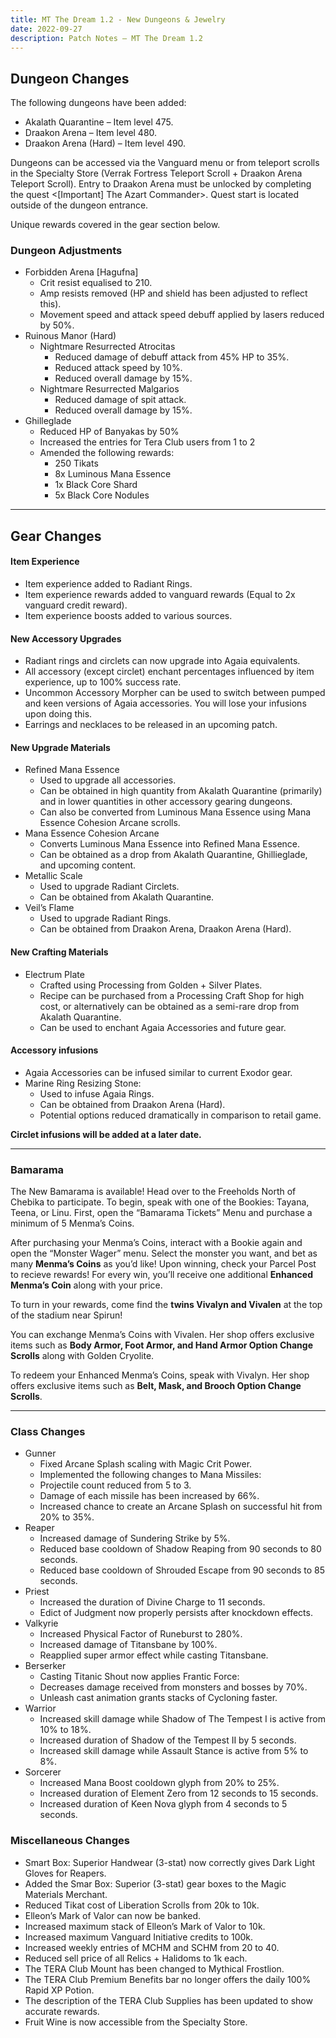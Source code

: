 ```yaml
---
title: MT The Dream 1.2 - New Dungeons & Jewelry
date: 2022-09-27
description: Patch Notes – MT The Dream 1.2
---
```


## Dungeon Changes

The following dungeons have been added:

- Akalath Quarantine – Item level 475.
- Draakon Arena – Item level 480.
- Draakon Arena (Hard) – Item level 490.

Dungeons can be accessed via the Vanguard menu or from teleport scrolls in the Specialty Store (Verrak Fortress Teleport Scroll + Draakon Arena Teleport Scroll).
Entry to Draakon Arena must be unlocked by completing the quest <[Important] The Azart Commander>. Quest start is located outside of the dungeon entrance.

Unique rewards covered in the gear section below.

### Dungeon Adjustments

- Forbidden Arena [Hagufna]
  - Crit resist equalised to 210.
  - Amp resists removed (HP and shield has been adjusted to reflect this).
  - Movement speed and attack speed debuff applied by lasers reduced by 50%.
- Ruinous Manor (Hard)
  - Nightmare Resurrected Atrocitas
    - Reduced damage of debuff attack from 45% HP to 35%.
    - Reduced attack speed by 10%.
    - Reduced overall damage by 15%.
  - Nightmare Resurrected Malgarios
    - Reduced damage of spit attack.
    - Reduced overall damage by 15%.
- Ghilleglade
  - Reduced HP of Banyakas by 50%
  - Increased the entries for Tera Club users from 1 to 2
  - Amended the following rewards:
    - 250 Tikats 
    - 8x Luminous Mana Essence 
    - 1x Black Core Shard 
    - 5x Black Core Nodules 

<hr/>

## Gear Changes

#### Item Experience

- Item experience added to Radiant Rings.
- Item experience rewards added to vanguard rewards (Equal to 2x vanguard credit reward).
- Item experience boosts added to various sources.
#### New Accessory Upgrades

- Radiant rings and circlets can now upgrade into Agaia equivalents.
- All accessory (except circlet) enchant percentages influenced by item experience, up to 100% success rate.
- Uncommon Accessory Morpher can be used to switch between pumped and keen versions of Agaia accessories. You will lose your infusions upon doing this.
- Earrings and necklaces to be released in an upcoming patch.
#### New Upgrade Materials

- Refined Mana Essence
   - Used to upgrade all accessories.
   - Can be obtained in high quantity from Akalath Quarantine (primarily) and in lower quantities in other accessory gearing dungeons.
   - Can also be converted from Luminous Mana Essence using Mana Essence Cohesion Arcane scrolls.
- Mana Essence Cohesion Arcane
   - Converts Luminous Mana Essence into Refined Mana Essence.
   - Can be obtained as a drop from Akalath Quarantine, Ghillieglade, and upcoming content.
- Metallic Scale
   - Used to upgrade Radiant Circlets.
   - Can be obtained from Akalath Quarantine.
- Veil’s Flame
   - Used to upgrade Radiant Rings.
   - Can be obtained from Draakon Arena, Draakon Arena (Hard).
#### New Crafting Materials

- Electrum Plate
   - Crafted using Processing from Golden + Silver Plates.
   - Recipe can be purchased from a Processing Craft Shop for high cost, or alternatively can be obtained as a semi-rare drop from Akalath Quarantine.
   - Can be used to enchant Agaia Accessories and future gear.
#### Accessory infusions

- Agaia Accessories can be infused similar to current Exodor gear.
- Marine Ring Resizing Stone:
   - Used to infuse Agaia Rings.
   - Can be obtained from Draakon Arena (Hard).
   - Potential options reduced dramatically in comparison to retail game.

**Circlet infusions will be added at a later date.**

<hr/>

### Bamarama
The New Bamarama is available! Head over to the Freeholds North of Chebika to participate.
To begin, speak with one of the Bookies: Tayana, Teena, or Linu.
First, open the “Bamarama Tickets” Menu and purchase a minimum of 5 Menma’s Coins.

After purchasing your Menma’s Coins, interact with a Bookie again and open the “Monster Wager” menu.
Select the monster you want, and bet as many **Menma’s Coins** as you’d like!
Upon winning, check your Parcel Post to recieve rewards!
For every win, you’ll receive one additional **Enhanced Menma’s Coin** along with your price.

To turn in your rewards, come find the **twins Vivalyn and Vivalen** at the top of the stadium near Spirun!

You can exchange Menma’s Coins with Vivalen. Her shop offers exclusive items such as **Body Armor, Foot Armor, and Hand Armor Option Change Scrolls** along with Golden Cryolite.

To redeem your Enhanced Menma’s Coins, speak with Vivalyn. Her shop offers exclusive items such as **Belt, Mask, and Brooch Option Change Scrolls**.

<hr/>

### Class Changes
- Gunner
   - Fixed Arcane Splash scaling with Magic Crit Power.
   - Implemented the following changes to Mana Missiles:
   - Projectile count reduced from 5 to 3.
   - Damage of each missile has been increased by 66%.
   - Increased chance to create an Arcane Splash on successful hit from 20% to 35%.
- Reaper
   - Increased damage of Sundering Strike by 5%.
   - Reduced base cooldown of Shadow Reaping from 90 seconds to 80 seconds.
   - Reduced base cooldown of Shrouded Escape from 90 seconds to 85 seconds.
- Priest
   - Increased the duration of Divine Charge to 11 seconds.
   - Edict of Judgment now properly persists after knockdown effects.
- Valkyrie
   - Increased Physical Factor of Runeburst to 280%.
   - Increased damage of Titansbane by 100%.
   - Reapplied super armor effect while casting Titansbane.
- Berserker
   - Casting Titanic Shout now applies Frantic Force:
   - Decreases damage received from monsters and bosses by 70%.
   - Unleash cast animation grants stacks of Cycloning faster.
- Warrior
   - Increased skill damage while Shadow of The Tempest I is active from 10% to 18%.
   - Increased duration of Shadow of the Tempest II by 5 seconds.
   - Increased skill damage while Assault Stance is active from 5% to 8%.
- Sorcerer
   - Increased Mana Boost cooldown glyph from 20% to 25%.
   - Increased duration of Element Zero from 12 seconds to 15 seconds.
   - Increased duration of Keen Nova glyph from 4 seconds to 5 seconds.

</hr>

### Miscellaneous Changes
- Smart Box: Superior Handwear (3-stat) now correctly gives Dark Light Gloves for Reapers.
- Added the Smar Box: Superior (3-stat) gear boxes to the Magic Materials Merchant.
- Reduced Tikat cost of Liberation Scrolls from 20k to 10k.
- Elleon’s Mark of Valor can now be banked.
- Increased maximum stack of Elleon’s Mark of Valor to 10k.
- Increased maximum Vanguard Initiative credits to 100k.
- Increased weekly entries of MCHM and SCHM from 20 to 40.
- Reduced sell price of all Relics + Halidoms to 1k each.
- The TERA Club Mount has been changed to Mythical Frostlion.
- The TERA Club Premium Benefits bar no longer offers the daily 100% Rapid XP Potion.
- The description of the TERA Club Supplies has been updated to show accurate rewards. 
- Fruit Wine is now accessible from the Specialty Store.